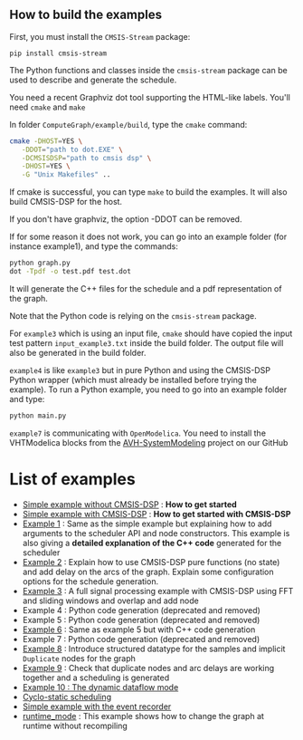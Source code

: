 ## How to build the examples

First, you must install the `CMSIS-Stream` package:

```
pip install cmsis-stream
```

The Python functions and classes inside the `cmsis-stream` package can be used to describe and generate the schedule.

You need a recent Graphviz dot tool supporting the HTML-like labels. You'll need `cmake` and `make`

In folder `ComputeGraph/example/build`, type the `cmake` command:

```bash
cmake -DHOST=YES \
   -DDOT="path to dot.EXE" \
   -DCMSISDSP="path to cmsis dsp" \
   -DHOST=YES \
   -G "Unix Makefiles" ..
```

If cmake is successful, you can type `make` to build the examples. It will also build CMSIS-DSP for the host.

If you don't have graphviz, the option -DDOT can be removed.

If for some reason it does not work, you can go into an example folder (for instance example1), and type the commands:

```bash
python graph.py 
dot -Tpdf -o test.pdf test.dot
```

It will generate the C++ files for the schedule and a pdf representation of the graph.

Note that the Python code is relying on the `cmsis-stream` package.

For `example3` which is using an input file, `cmake` should have copied the input test pattern `input_example3.txt` inside the build folder. The output file will also be generated in the build folder.

`example4` is like `example3` but in pure Python and using the CMSIS-DSP Python wrapper (which must already be installed before trying the example). To run a Python example, you need to go into an example folder and type:

```bash
python main.py
```

`example7` is communicating with `OpenModelica`. You need to install the VHTModelica blocks from the [AVH-SystemModeling](https://github.com/ARM-software/VHT-SystemModeling) project on our GitHub

# List of examples

* [Simple example without CMSIS-DSP](simple/README.md) : **How to get started**
* [Simple example with CMSIS-DSP](simpledsp/README.md) : **How to get started with CMSIS-DSP**
* [Example 1](example1/README.md) : Same as the simple example but explaining how to add arguments to the scheduler API and node constructors. This example is also giving a **detailed explanation of the C++ code** generated for the scheduler
* [Example 2](example2/README.md) : Explain how to use CMSIS-DSP pure functions (no state) and add delay on the arcs of the graph. Explain some configuration options for the schedule generation.
* [Example 3](example3/README.md) : A full signal processing example with CMSIS-DSP using FFT and sliding windows and overlap and add node
* Example 4 : Python code generation (deprecated and removed)
* Example 5 : Python code generation (deprecated and removed)
* [Example 6](example6/README.md) : Same as example 5 but with C++ code generation
* Example 7 : Python code generation (deprecated and removed)
* [Example 8](example8/README.md) : Introduce structured datatype for the samples and implicit `Duplicate` nodes for the graph
* [Example 9](example9/README.md) : Check that duplicate nodes and arc delays are working together and a scheduling is generated
* [Example 10 : The dynamic dataflow mode](example10/README.md)
* [Cyclo-static scheduling](cyclo/README.md)
* [Simple example with the event recorder](eventrecorder/README.md)
* [runtime_mode](runtime_mode/README.md) : This example shows how to change the graph at runtime without recompiling

